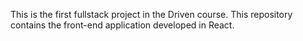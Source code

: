 This is the first fullstack project in the Driven course. 
This repository contains the front-end application developed in React.